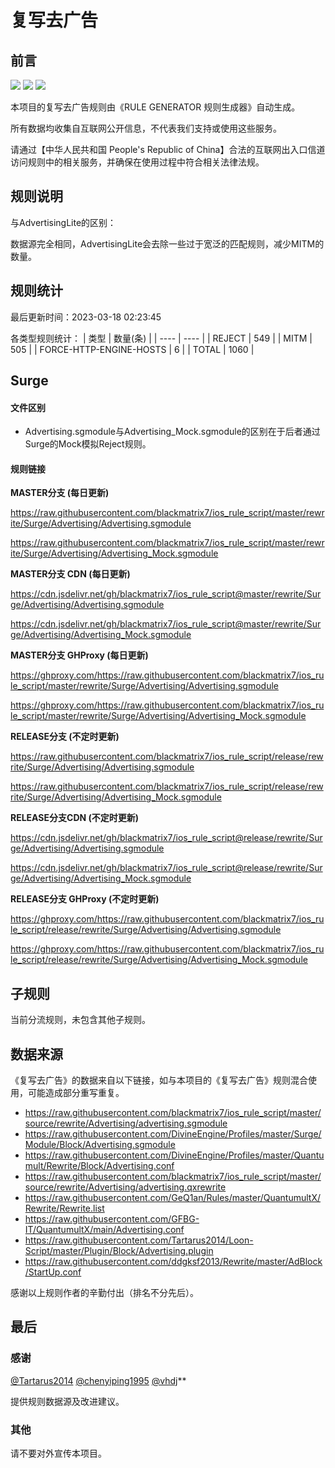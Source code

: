 # 复写去广告

## 前言

![](https://shields.io/badge/-移除重复规则-ff69b4) ![](https://shields.io/badge/-MITM--HOSTNAME合并-brightgreen) ![](https://shields.io/badge/-正则推导HOSTNAME-033da7) 

本项目的复写去广告规则由《RULE GENERATOR 规则生成器》自动生成。

所有数据均收集自互联网公开信息，不代表我们支持或使用这些服务。

请通过【中华人民共和国 People's Republic of China】合法的互联网出入口信道访问规则中的相关服务，并确保在使用过程中符合相关法律法规。
## 规则说明
与AdvertisingLite的区别：

数据源完全相同，AdvertisingLite会去除一些过于宽泛的匹配规则，减少MITM的数量。

## 规则统计

最后更新时间：2023-03-18 02:23:45

各类型规则统计：
| 类型 | 数量(条)  | 
| ---- | ----  |
| REJECT | 549  | 
| MITM | 505  | 
| FORCE-HTTP-ENGINE-HOSTS | 6  | 
| TOTAL | 1060  | 


## Surge 

#### 文件区别
- Advertising.sgmodule与Advertising_Mock.sgmodule的区别在于后者通过Surge的Mock模拟Reject规则。

#### 规则链接
**MASTER分支 (每日更新)**

https://raw.githubusercontent.com/blackmatrix7/ios_rule_script/master/rewrite/Surge/Advertising/Advertising.sgmodule

https://raw.githubusercontent.com/blackmatrix7/ios_rule_script/master/rewrite/Surge/Advertising/Advertising_Mock.sgmodule

**MASTER分支 CDN (每日更新)**

https://cdn.jsdelivr.net/gh/blackmatrix7/ios_rule_script@master/rewrite/Surge/Advertising/Advertising.sgmodule

https://cdn.jsdelivr.net/gh/blackmatrix7/ios_rule_script@master/rewrite/Surge/Advertising/Advertising_Mock.sgmodule

**MASTER分支 GHProxy (每日更新)**

https://ghproxy.com/https://raw.githubusercontent.com/blackmatrix7/ios_rule_script/master/rewrite/Surge/Advertising/Advertising.sgmodule

https://ghproxy.com/https://raw.githubusercontent.com/blackmatrix7/ios_rule_script/master/rewrite/Surge/Advertising/Advertising_Mock.sgmodule

**RELEASE分支 (不定时更新)**

https://raw.githubusercontent.com/blackmatrix7/ios_rule_script/release/rewrite/Surge/Advertising/Advertising.sgmodule

https://raw.githubusercontent.com/blackmatrix7/ios_rule_script/release/rewrite/Surge/Advertising/Advertising_Mock.sgmodule

**RELEASE分支CDN (不定时更新)**

https://cdn.jsdelivr.net/gh/blackmatrix7/ios_rule_script@release/rewrite/Surge/Advertising/Advertising.sgmodule

https://cdn.jsdelivr.net/gh/blackmatrix7/ios_rule_script@release/rewrite/Surge/Advertising/Advertising_Mock.sgmodule

**RELEASE分支 GHProxy (不定时更新)**

https://ghproxy.com/https://raw.githubusercontent.com/blackmatrix7/ios_rule_script/release/rewrite/Surge/Advertising/Advertising.sgmodule

https://ghproxy.com/https://raw.githubusercontent.com/blackmatrix7/ios_rule_script/release/rewrite/Surge/Advertising/Advertising_Mock.sgmodule

## 子规则

当前分流规则，未包含其他子规则。


## 数据来源

《复写去广告》的数据来自以下链接，如与本项目的《复写去广告》规则混合使用，可能造成部分重写重复。

- https://raw.githubusercontent.com/blackmatrix7/ios_rule_script/master/source/rewrite/Advertising/advertising.sgmodule
- https://raw.githubusercontent.com/DivineEngine/Profiles/master/Surge/Module/Block/Advertising.sgmodule
- https://raw.githubusercontent.com/DivineEngine/Profiles/master/Quantumult/Rewrite/Block/Advertising.conf
- https://raw.githubusercontent.com/blackmatrix7/ios_rule_script/master/source/rewrite/Advertising/advertising.qxrewrite
- https://raw.githubusercontent.com/GeQ1an/Rules/master/QuantumultX/Rewrite/Rewrite.list
- https://raw.githubusercontent.com/GFBG-IT/QuantumultX/main/Advertising.conf
- https://raw.githubusercontent.com/Tartarus2014/Loon-Script/master/Plugin/Block/Advertising.plugin
- https://raw.githubusercontent.com/ddgksf2013/Rewrite/master/AdBlock/StartUp.conf


感谢以上规则作者的辛勤付出（排名不分先后）。

## 最后

### 感谢

[@Tartarus2014](https://github.com/Tartarus2014)  [@chenyiping1995](https://github.com/chenyiping1995) [@vhdj](https://github.com/vhdj)**

提供规则数据源及改进建议。

### 其他

请不要对外宣传本项目。